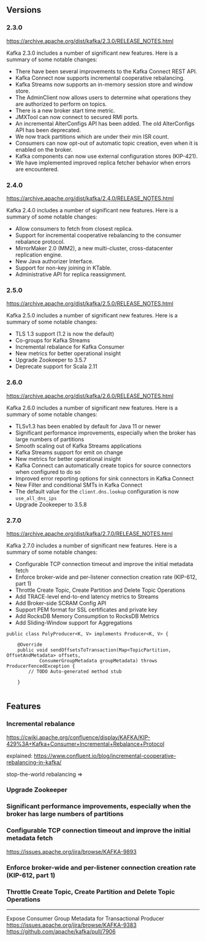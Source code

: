 ## Versions

### 2.3.0

https://archive.apache.org/dist/kafka/2.3.0/RELEASE_NOTES.html

Kafka 2.3.0 includes a number of significant new features. Here is a summary of some notable changes:

+ There have been several improvements to the Kafka Connect REST API.
+ Kafka Connect now supports incremental cooperative rebalancing.
+ Kafka Streams now supports an in-memory session store and window store.
+ The AdminClient now allows users to determine what operations they are authorized to perform on topics.
+ There is a new broker start time metric.
+ JMXTool can now connect to secured RMI ports.
+ An incremental AlterConfigs API has been added. The old AlterConfigs API has been deprecated.
+ We now track partitions which are under their min ISR count.
+ Consumers can now opt-out of automatic topic creation, even when it is enabled on the broker.
+ Kafka components can now use external configuration stores (KIP-421).
+ We have implemented improved replica fetcher behavior when errors are encountered.

### 2.4.0

https://archive.apache.org/dist/kafka/2.4.0/RELEASE_NOTES.html

Kafka 2.4.0 includes a number of significant new features. Here is a summary of some notable changes:

+ Allow consumers to fetch from closest replica.
+ Support for incremental cooperative rebalancing to the consumer rebalance protocol.
+ MirrorMaker 2.0 (MM2), a new multi-cluster, cross-datacenter replication engine.
+ New Java authorizer Interface.
+ Support for non-key joining in KTable.
+ Administrative API for replica reassignment.

### 2.5.0

https://archive.apache.org/dist/kafka/2.5.0/RELEASE_NOTES.html

Kafka 2.5.0 includes a number of significant new features. Here is a summary of some notable changes:

+ TLS 1.3 support (1.2 is now the default)
+ Co-groups for Kafka Streams
+ Incremental rebalance for Kafka Consumer
+ New metrics for better operational insight
+ Upgrade Zookeeper to 3.5.7
+ Deprecate support for Scala 2.11

### 2.6.0

https://archive.apache.org/dist/kafka/2.6.0/RELEASE_NOTES.html

Kafka 2.6.0 includes a number of significant new features. Here is a summary of some notable changes:

+ TLSv1.3 has been enabled by default for Java 11 or newer
+ Significant performance improvements, especially when the broker has large numbers of partitions
+ Smooth scaling out of Kafka Streams applications
+ Kafka Streams support for emit on change
+ New metrics for better operational insight
+ Kafka Connect can automatically create topics for source connectors when configured to do so
+ Improved error reporting options for sink connectors in Kafka Connect
+ New Filter and conditional SMTs in Kafka Connect
+ The default value for the `client.dns.lookup` configuration is now `use_all_dns_ips`
+ Upgrade Zookeeper to 3.5.8

### 2.7.0

https://archive.apache.org/dist/kafka/2.7.0/RELEASE_NOTES.html

Kafka 2.7.0 includes a number of significant new features. Here is a summary of some notable changes:

+ Configurable TCP connection timeout and improve the initial metadata fetch
+ Enforce broker-wide and per-listener connection creation rate (KIP-612, part 1)
+ Throttle Create Topic, Create Partition and Delete Topic Operations
+ Add TRACE-level end-to-end latency metrics to Streams
+ Add Broker-side SCRAM Config API
+ Support PEM format for SSL certificates and private key
+ Add RocksDB Memory Consumption to RocksDB Metrics
+ Add Sliding-Window support for Aggregations

```
public class PolyProducer<K, V> implements Producer<K, V> {

    @Override
    public void sendOffsetsToTransaction(Map<TopicPartition, OffsetAndMetadata> offsets,
            ConsumerGroupMetadata groupMetadata) throws ProducerFencedException {
        // TODO Auto-generated method stub
        
    }
    
```
## Features

### Incremental rebalance
https://cwiki.apache.org/confluence/display/KAFKA/KIP-429%3A+Kafka+Consumer+Incremental+Rebalance+Protocol

explained:
https://www.confluent.io/blog/incremental-cooperative-rebalancing-in-kafka/

stop-the-world rebalancing => 

### Upgrade Zookeeper

### Significant performance improvements, especially when the broker has large numbers of partitions

### Configurable TCP connection timeout and improve the initial metadata fetch

https://issues.apache.org/jira/browse/KAFKA-9893

### Enforce broker-wide and per-listener connection creation rate (KIP-612, part 1)

### Throttle Create Topic, Create Partition and Delete Topic Operations


---

Expose Consumer Group Metadata for Transactional Producer
https://issues.apache.org/jira/browse/KAFKA-9383
https://github.com/apache/kafka/pull/7906